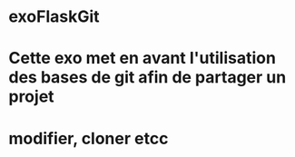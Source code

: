 # exoFlaskGit
# Cette exo met en avant l'utilisation des bases de git afin de partager un projet
# modifier, cloner etcc 